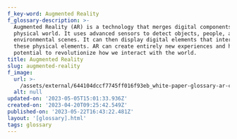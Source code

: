 ```yaml
---
f_key-word: Augmented Reality
f_glossary-description: >-
  Augmented Reality (AR) is a technology that merges digital components with the
  physical world. It uses advanced sensors to detect objects, people, and
  environmental scenes. It can then display digital elements that interact with
  these physical elements. AR can create entirely new experiences and has the
  potential to revolutionize how we interact with the world.
title: Augmented Reality
slug: augmented-reality
f_image:
  url: >-
    /assets/external/644104dccf7745ff016f93eb_white-paper-glossary-ar-cybr-magazine.png
  alt: null
updated-on: '2023-05-05T15:01:33.936Z'
created-on: '2023-04-20T09:25:42.549Z'
published-on: '2023-05-22T16:43:22.481Z'
layout: '[glossary].html'
tags: glossary
---
```



